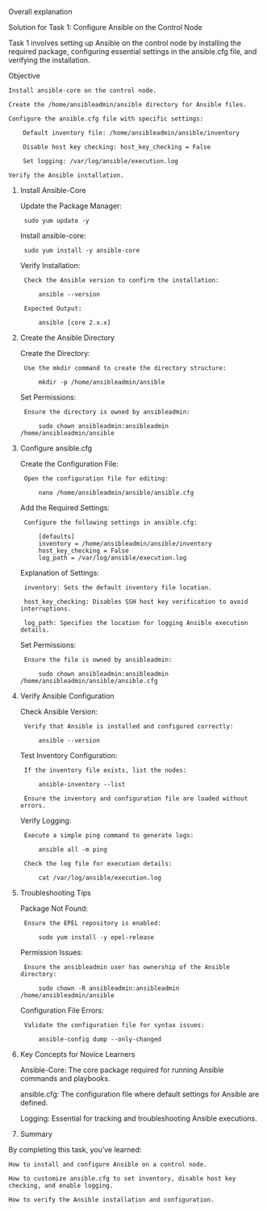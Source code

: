 Overall explanation

Solution for Task 1: Configure Ansible on the Control Node

Task 1 involves setting up Ansible on the control node by installing the required package, configuring essential settings in the ansible.cfg file, and verifying the installation.

Objective

    Install ansible-core on the control node.

    Create the /home/ansibleadmin/ansible directory for Ansible files.

    Configure the ansible.cfg file with specific settings:

        Default inventory file: /home/ansibleadmin/ansible/inventory

        Disable host key checking: host_key_checking = False

        Set logging: /var/log/ansible/execution.log

    Verify the Ansible installation.

1. Install Ansible-Core

    Update the Package Manager:

        sudo yum update -y

    Install ansible-core:

        sudo yum install -y ansible-core

    Verify Installation:

        Check the Ansible version to confirm the installation:

            ansible --version

        Expected Output:

            ansible [core 2.x.x]

2. Create the Ansible Directory

    Create the Directory:

        Use the mkdir command to create the directory structure:

            mkdir -p /home/ansibleadmin/ansible

    Set Permissions:

        Ensure the directory is owned by ansibleadmin:

            sudo chown ansibleadmin:ansibleadmin /home/ansibleadmin/ansible

3. Configure ansible.cfg

    Create the Configuration File:

        Open the configuration file for editing:

            nano /home/ansibleadmin/ansible/ansible.cfg

    Add the Required Settings:

        Configure the following settings in ansible.cfg:

            [defaults]
            inventory = /home/ansibleadmin/ansible/inventory
            host_key_checking = False
            log_path = /var/log/ansible/execution.log

    Explanation of Settings:

        inventory: Sets the default inventory file location.

        host_key_checking: Disables SSH host key verification to avoid interruptions.

        log_path: Specifies the location for logging Ansible execution details.

    Set Permissions:

        Ensure the file is owned by ansibleadmin:

            sudo chown ansibleadmin:ansibleadmin /home/ansibleadmin/ansible/ansible.cfg

4. Verify Ansible Configuration

    Check Ansible Version:

        Verify that Ansible is installed and configured correctly:

            ansible --version

    Test Inventory Configuration:

        If the inventory file exists, list the nodes:

            ansible-inventory --list

        Ensure the inventory and configuration file are loaded without errors.

    Verify Logging:

        Execute a simple ping command to generate logs:

            ansible all -m ping

        Check the log file for execution details:

            cat /var/log/ansible/execution.log

5. Troubleshooting Tips

    Package Not Found:

        Ensure the EPEL repository is enabled:

            sudo yum install -y epel-release

    Permission Issues:

        Ensure the ansibleadmin user has ownership of the Ansible directory:

            sudo chown -R ansibleadmin:ansibleadmin /home/ansibleadmin/ansible

    Configuration File Errors:

        Validate the configuration file for syntax issues:

            ansible-config dump --only-changed

6. Key Concepts for Novice Learners

    Ansible-Core: The core package required for running Ansible commands and playbooks.

    ansible.cfg: The configuration file where default settings for Ansible are defined.

    Logging: Essential for tracking and troubleshooting Ansible executions.

7. Summary

By completing this task, you’ve learned:

    How to install and configure Ansible on a control node.

    How to customize ansible.cfg to set inventory, disable host key checking, and enable logging.

    How to verify the Ansible installation and configuration.
